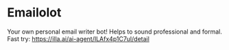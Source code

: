 # Emailolot
Your own personal email writer bot! Helps to sound professional and formal.
Fast try: https://illa.ai/ai-agent/ILAfx4p1C7ul/detail
